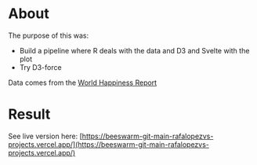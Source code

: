 # About

The purpose of this was:

- Build a pipeline where R deals with the data and D3 and Svelte with the plot
- Try D3-force

Data comes from the [World Happiness Report](https://worldhappiness.report/)

# Result

See live version here: [https://beeswarm-git-main-rafalopezvs-projects.vercel.app/](https://beeswarm-git-main-rafalopezvs-projects.vercel.app/)